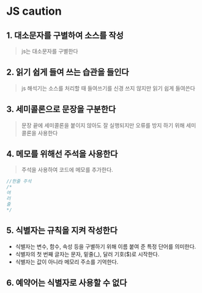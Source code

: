 # JS caution

## 1. 대소문자를 구별하여 소스를 작성

> js는 대소문자를 구별한다

## 2. 읽기 쉽게 들여 쓰는 습관을 들인다

> js 해석기는 소스를 처리할 때 들여쓰기를 신경 쓰지 않지만 읽기 쉽게 들여쓴다

## 3. 세미콜론으로 문장을 구분한다

> 문장 끝에 세미콜론을 붙이지 않아도 잘 실행되지만 오류를 방지 하기 위해 세미콜론을 사용한다

## 4. 메모를 위해선 주석을 사용한다

> 주석을 사용하여 코드에 메모를 추가한다.

```js
//한줄 주석
/*
여
러
줄
*/
```

## 5. 식별자는 규칙을 지켜 작성한다

- 식별자는 변수, 함수, 속성 등을 구별하기 위해 이름 붙여 준 특정 단어를 의미한다.
- 식별자의 첫 번째 글자는 문자, 밑줄(_), 달러 기호($)로 시작한다.
- 식별자는 값이 아니라 메모리 주소를 기억한다.

## 6. 예약어는 식별자로 사용할 수 없다

